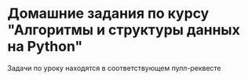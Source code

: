 # Домашние задания по курсу "Алгоритмы и структуры данных на Python"
Задачи по уроку находятся в соответствующем пулл-реквесте
